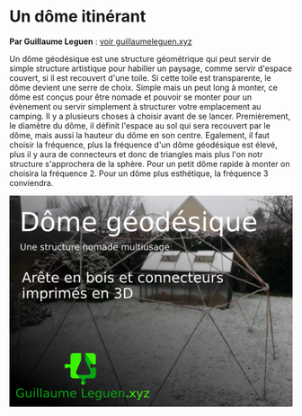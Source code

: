 # Un dôme itinérant

**Par Guillaume Leguen** : [voir guillaumeleguen.xyz](http://www.guillaumeleguen.xyz/?PagePrincipale)

Un dôme géodésique est une structure géométrique qui peut servir de simple structure artistique pour habiller un paysage,  comme servir d'espace couvert, si il est recouvert d'une toile. Si cette toile est transparente, le dôme devient une serre de choix. Simple mais un peut long à monter, ce dôme est conçus pour être nomade et pouvoir se monter pour un évènement ou servir simplement à structurer votre emplacement au camping. Il y a plusieurs choses à choisir avant de se lancer. Premièrement, le diamètre du dôme, il définit l'espace au sol qui sera recouvert par le dôme, mais aussi la hauteur du dôme en son centre. Egalement, il faut choisir la fréquence, plus la fréquence d'un dôme géodésique est élevé, plus il y aura de connecteurs et donc de triangles mais plus l'on notr structure s'approchera de la sphère. Pour un petit dôme rapide à monter on choisira la fréquence 2. Pour un dôme plus esthétique, la fréquence 3 conviendra.  

![Tuto_dome](pictures/Tuto_dome.png)
